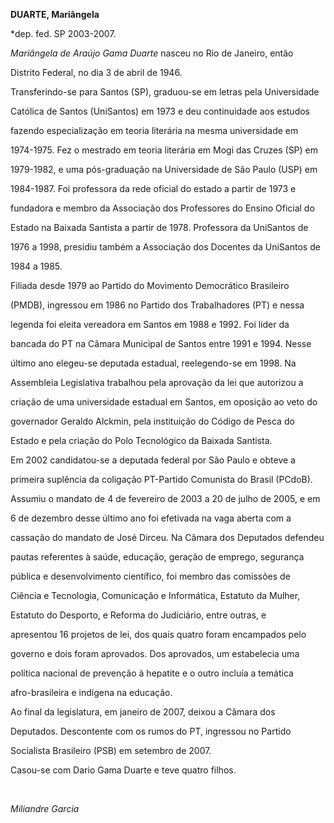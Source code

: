 **DUARTE, Mariângela**



\*dep. fed. SP 2003-2007.



*Mariângela de Araújo Gama Duarte* nasceu no Rio de Janeiro, então

Distrito Federal, no dia 3 de abril de 1946.



Transferindo-se para Santos (SP), graduou-se em letras pela Universidade

Católica de Santos (UniSantos) em 1973 e deu continuidade aos estudos

fazendo especialização em teoria literária na mesma universidade em

1974-1975. Fez o mestrado em teoria literária em Mogi das Cruzes (SP) em

1979-1982, e uma pós-graduação na Universidade de São Paulo (USP) em

1984-1987. Foi professora da rede oficial do estado a partir de 1973 e

fundadora e membro da Associação dos Professores do Ensino Oficial do

Estado na Baixada Santista a partir de 1978. Professora da UniSantos de

1976 a 1998, presidiu também a Associação dos Docentes da UniSantos de

1984 a 1985.



Filiada desde 1979 ao Partido do Movimento Democrático Brasileiro

(PMDB), ingressou em 1986 no Partido dos Trabalhadores (PT) e nessa

legenda foi eleita vereadora em Santos em 1988 e 1992. Foi líder da

bancada do PT na Câmara Municipal de Santos entre 1991 e 1994. Nesse

último ano elegeu-se deputada estadual, reelegendo-se em 1998. Na

Assembleia Legislativa trabalhou pela aprovação da lei que autorizou a

criação de uma universidade estadual em Santos, em oposição ao veto do

governador Geraldo Alckmin, pela instituição do Código de Pesca do

Estado e pela criação do Polo Tecnológico da Baixada Santista.



Em 2002 candidatou-se a deputada federal por São Paulo e obteve a

primeira suplência da coligação PT-Partido Comunista do Brasil (PCdoB).

Assumiu o mandato de 4 de fevereiro de 2003 a 20 de julho de 2005, e em

6 de dezembro desse último ano foi efetivada na vaga aberta com a

cassação do mandato de José Dirceu. Na Câmara dos Deputados defendeu

pautas referentes à saúde, educação, geração de emprego, segurança

pública e desenvolvimento científico, foi membro das comissões de

Ciência e Tecnologia, Comunicação e Informática, Estatuto da Mulher,

Estatuto do Desporto, e Reforma do Judiciário, entre outras, e

apresentou 16 projetos de lei, dos quais quatro foram encampados pelo

governo e dois foram aprovados. Dos aprovados, um estabelecia uma

política nacional de prevenção à hepatite e o outro incluía a temática

afro-brasileira e indígena na educação.



Ao final da legislatura, em janeiro de 2007, deixou a Câmara dos

Deputados. Descontente com os rumos do PT, ingressou no Partido

Socialista Brasileiro (PSB) em setembro de 2007.



Casou-se com Dario Gama Duarte e teve quatro filhos.



 



*Miliandre Garcia*



 



